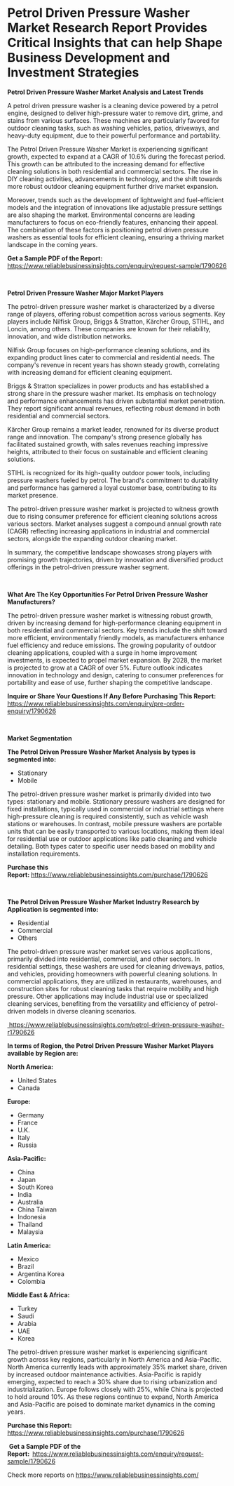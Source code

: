 <p><h1>Petrol Driven Pressure Washer Market Research Report Provides Critical Insights that can help Shape Business Development and Investment Strategies</h1></p><p><strong>Petrol Driven Pressure Washer Market Analysis and Latest Trends</strong></p>
<p><p>A petrol driven pressure washer is a cleaning device powered by a petrol engine, designed to deliver high-pressure water to remove dirt, grime, and stains from various surfaces. These machines are particularly favored for outdoor cleaning tasks, such as washing vehicles, patios, driveways, and heavy-duty equipment, due to their powerful performance and portability.</p><p>The Petrol Driven Pressure Washer Market is experiencing significant growth, expected to expand at a CAGR of 10.6% during the forecast period. This growth can be attributed to the increasing demand for effective cleaning solutions in both residential and commercial sectors. The rise in DIY cleaning activities, advancements in technology, and the shift towards more robust outdoor cleaning equipment further drive market expansion. </p><p>Moreover, trends such as the development of lightweight and fuel-efficient models and the integration of innovations like adjustable pressure settings are also shaping the market. Environmental concerns are leading manufacturers to focus on eco-friendly features, enhancing their appeal. The combination of these factors is positioning petrol driven pressure washers as essential tools for efficient cleaning, ensuring a thriving market landscape in the coming years.</p></p>
<p><strong>Get a Sample PDF of the Report:&nbsp;</strong> <a href="https://www.reliablebusinessinsights.com/enquiry/request-sample/1790626?utm_campaign=2286&utm_medium=2&utm_source=Github&utm_content=ia&utm_term=19022025&utm_id=petrol-driven-pressure-washer">https://www.reliablebusinessinsights.com/enquiry/request-sample/1790626</a></p>
<p>&nbsp;</p>
<p><strong>Petrol Driven Pressure Washer Major Market Players</strong></p>
<p><p>The petrol-driven pressure washer market is characterized by a diverse range of players, offering robust competition across various segments. Key players include Nilfisk Group, Briggs & Stratton, Kärcher Group, STIHL, and Loncin, among others. These companies are known for their reliability, innovation, and wide distribution networks.</p><p>Nilfisk Group focuses on high-performance cleaning solutions, and its expanding product lines cater to commercial and residential needs. The company's revenue in recent years has shown steady growth, correlating with increasing demand for efficient cleaning equipment.</p><p>Briggs & Stratton specializes in power products and has established a strong share in the pressure washer market. Its emphasis on technology and performance enhancements has driven substantial market penetration. They report significant annual revenues, reflecting robust demand in both residential and commercial sectors.</p><p>Kärcher Group remains a market leader, renowned for its diverse product range and innovation. The company's strong presence globally has facilitated sustained growth, with sales revenues reaching impressive heights, attributed to their focus on sustainable and efficient cleaning solutions.</p><p>STIHL is recognized for its high-quality outdoor power tools, including pressure washers fueled by petrol. The brand's commitment to durability and performance has garnered a loyal customer base, contributing to its market presence.</p><p>The petrol-driven pressure washer market is projected to witness growth due to rising consumer preference for efficient cleaning solutions across various sectors. Market analyses suggest a compound annual growth rate (CAGR) reflecting increasing applications in industrial and commercial sectors, alongside the expanding outdoor cleaning market.</p><p>In summary, the competitive landscape showcases strong players with promising growth trajectories, driven by innovation and diversified product offerings in the petrol-driven pressure washer segment.</p></p>
<p>&nbsp;</p>
<p><strong>What Are The Key Opportunities For Petrol Driven Pressure Washer Manufacturers?</strong></p>
<p><p>The petrol-driven pressure washer market is witnessing robust growth, driven by increasing demand for high-performance cleaning equipment in both residential and commercial sectors. Key trends include the shift toward more efficient, environmentally friendly models, as manufacturers enhance fuel efficiency and reduce emissions. The growing popularity of outdoor cleaning applications, coupled with a surge in home improvement investments, is expected to propel market expansion. By 2028, the market is projected to grow at a CAGR of over 5%. Future outlook indicates innovation in technology and design, catering to consumer preferences for portability and ease of use, further shaping the competitive landscape.</p></p>
<p><strong>Inquire or Share Your Questions If Any Before Purchasing This Report:</strong> <a href="https://www.reliablebusinessinsights.com/enquiry/pre-order-enquiry/1790626?utm_campaign=2286&utm_medium=2&utm_source=Github&utm_content=ia&utm_term=19022025&utm_id=petrol-driven-pressure-washer">https://www.reliablebusinessinsights.com/enquiry/pre-order-enquiry/1790626</a></p>
<p>&nbsp;</p>
<p><strong>Market Segmentation</strong></p>
<p><strong>The Petrol Driven Pressure Washer Market Analysis by types is segmented into:</strong></p>
<p><ul><li>Stationary</li><li>Mobile</li></ul></p>
<p><p>The petrol-driven pressure washer market is primarily divided into two types: stationary and mobile. Stationary pressure washers are designed for fixed installations, typically used in commercial or industrial settings where high-pressure cleaning is required consistently, such as vehicle wash stations or warehouses. In contrast, mobile pressure washers are portable units that can be easily transported to various locations, making them ideal for residential use or outdoor applications like patio cleaning and vehicle detailing. Both types cater to specific user needs based on mobility and installation requirements.</p></p>
<p><strong>Purchase this Report:&nbsp;</strong><a href="https://www.reliablebusinessinsights.com/purchase/1790626?utm_campaign=2286&utm_medium=2&utm_source=Github&utm_content=ia&utm_term=19022025&utm_id=petrol-driven-pressure-washer">https://www.reliablebusinessinsights.com/purchase/1790626</a></p>
<p>&nbsp;</p>
<p><strong>The Petrol Driven Pressure Washer Market Industry Research by Application is segmented into:</strong></p>
<p><ul><li>Residential</li><li>Commercial</li><li>Others</li></ul></p>
<p><p>The petrol-driven pressure washer market serves various applications, primarily divided into residential, commercial, and other sectors. In residential settings, these washers are used for cleaning driveways, patios, and vehicles, providing homeowners with powerful cleaning solutions. In commercial applications, they are utilized in restaurants, warehouses, and construction sites for robust cleaning tasks that require mobility and high pressure. Other applications may include industrial use or specialized cleaning services, benefiting from the versatility and efficiency of petrol-driven models in diverse cleaning scenarios.</p></p>
<p><a href="https://www.reliablebusinessinsights.com/petrol-driven-pressure-washer-r1790626?utm_campaign=2286&utm_medium=2&utm_source=Github&utm_content=ia&utm_term=19022025&utm_id=petrol-driven-pressure-washer">&nbsp;https://www.reliablebusinessinsights.com/petrol-driven-pressure-washer-r1790626</a></p>
<p><strong>In terms of Region, the Petrol Driven Pressure Washer Market Players available by Region are:</strong></p>
<p>
    <p> <strong> North America: </strong>
        <ul>
            <li>United States</li>
            <li>Canada</li>
        </ul>
        </p> 
    <p> <strong> Europe: </strong>
        <ul>
            <li>Germany</li>
            <li>France</li>
            <li>U.K.</li>
            <li>Italy</li>
            <li>Russia</li>
        </ul>
        </p> 
    <p> <strong> Asia-Pacific: </strong>
        <ul>
            <li>China</li>
            <li>Japan</li>
            <li>South Korea</li>
            <li>India</li>
            <li>Australia</li>
            <li>China Taiwan</li>
            <li>Indonesia</li>
            <li>Thailand</li>
            <li>Malaysia</li>
        </ul>
        </p> 
    <p> <strong> Latin America: </strong>
        <ul>
            <li>Mexico</li>
            <li>Brazil</li>
            <li>Argentina Korea</li>
            <li>Colombia</li>
        </ul>
        </p> 
    <p> <strong> Middle East & Africa: </strong>
        <ul>
            <li>Turkey</li>
            <li>Saudi</li>
            <li>Arabia</li>
            <li>UAE</li>
            <li>Korea</li>
        </ul>
    </p>
    </p>
<p><p>The petrol-driven pressure washer market is experiencing significant growth across key regions, particularly in North America and Asia-Pacific. North America currently leads with approximately 35% market share, driven by increased outdoor maintenance activities. Asia-Pacific is rapidly emerging, expected to reach a 30% share due to rising urbanization and industrialization. Europe follows closely with 25%, while China is projected to hold around 10%. As these regions continue to expand, North America and Asia-Pacific are poised to dominate market dynamics in the coming years.</p></p>
<p><strong>Purchase this Report: </strong><a href="https://www.reliablebusinessinsights.com/purchase/1790626?utm_campaign=2286&utm_medium=2&utm_source=Github&utm_content=ia&utm_term=19022025&utm_id=petrol-driven-pressure-washer">https://www.reliablebusinessinsights.com/purchase/1790626</a></p>
<p>&nbsp;<strong>Get a Sample PDF of the Report:&nbsp;&nbsp;</strong><a href="https://www.reliablebusinessinsights.com/enquiry/request-sample/1790626?utm_campaign=2286&utm_medium=2&utm_source=Github&utm_content=ia&utm_term=19022025&utm_id=petrol-driven-pressure-washer">https://www.reliablebusinessinsights.com/enquiry/request-sample/1790626</a></p>
<p><strong></strong></p>
<p>Check more reports on <a href="https://www.reliablebusinessinsights.com/?utm_campaign=2286&utm_medium=2&utm_source=Github&utm_content=ia&utm_term=19022025&utm_id=petrol-driven-pressure-washer">https://www.reliablebusinessinsights.com/</a></p>
